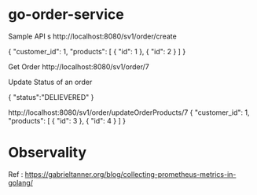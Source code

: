 # go-order-service



Sample API s 
http://localhost:8080/sv1/order/create

{
    "customer_id": 1,
    "products": [
        {
            "id": 1
        },
        {
            "id": 2
        }
    ]
}



Get Order 
http://localhost:8080/sv1/order/7



Update Status of an order

{
    "status":"DELIEVERED"
}


http://localhost:8080/sv1/order/updateOrderProducts/7
{
    "customer_id": 1,
    "products": [
        {
            "id": 3
        },
        {
            "id": 4
        }
    ]
}

# Observality 

Ref : https://gabrieltanner.org/blog/collecting-prometheus-metrics-in-golang/
